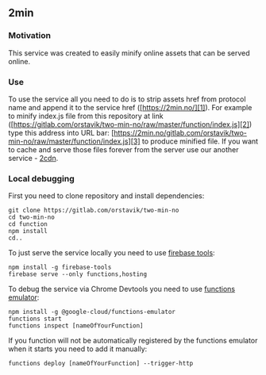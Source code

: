 ## 2min

### Motivation
This service was created to easily minify online assets that can be served online.

### Use
To use the service all you need to do is to strip assets href from protocol name and append it to the service href ([https://2min.no/][1]).
For example to minify index.js file from this repository at link ([https://gitlab.com/orstavik/two-min-no/raw/master/function/index.js][2]) type this address into URL bar: [https://2min.no/gitlab.com/orstavik/two-min-no/raw/master/function/index.js][3] to produce minified file. If you want to cache and serve those files forever from the server use our another service - [2cdn][4].

### Local debugging
First you need to clone repository and install dependencies:
```
git clone https://gitlab.com/orstavik/two-min-no
cd two-min-no
cd function
npm install
cd..
```
To just serve the service locally you need to use [firebase tools][5]:
```
npm install -g firebase-tools
firebase serve --only functions,hosting
```
To debug the service via Chrome Devtools you need to use [functions emulator][6]:
```
npm install -g @google-cloud/functions-emulator
functions start
functions inspect [nameOfYourFunction]
```
If you function will not be automatically registered by the functions emulator when it starts you need to add it manually:
```
functions deploy [nameOfYourFunction] --trigger-http
```

[1]: https://2min.no/
[2]: https://gitlab.com/orstavik/two-min-no/raw/master/function/index.js
[3]: https://2min.no/gitlab.com/orstavik/two-min-no/raw/master/function/index.js
[4]: https://gitlab.com/orstavik/two-cdn-no
[5]: https://www.npmjs.com/package/firebase-tools
[6]: https://www.npmjs.com/package/@google-cloud/functions-emulator